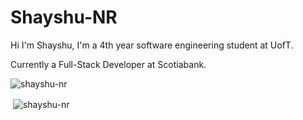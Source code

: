# Shayshu-NR

Hi I'm Shayshu, I'm a 4th year software engineering student at UofT.

Currently a Full-Stack Developer at Scotiabank. 

<p><img align="center" src="https://github-readme-stats.vercel.app/api/top-langs?username=shayshu-nr&show_icons=true&locale=en&layout=compact" alt="shayshu-nr" /></p>

<p>&nbsp;<img align="center" src="https://github-readme-stats.vercel.app/api?username=shayshu-nr&show_icons=true&locale=en" alt="shayshu-nr" /></p>
